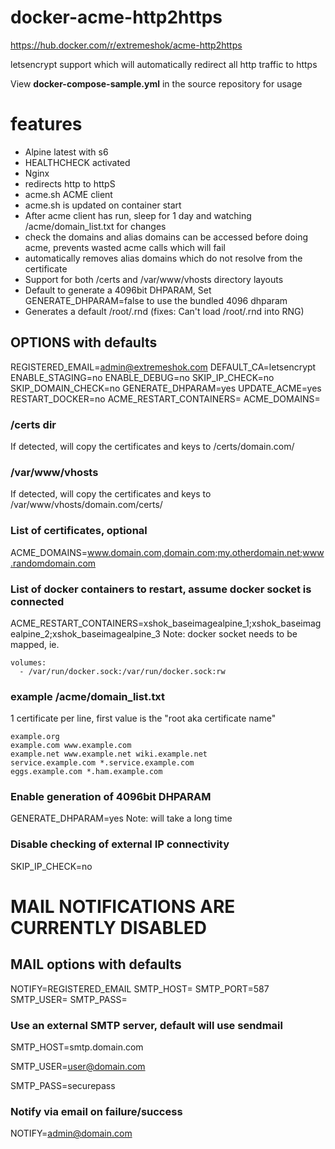 # docker-acme-http2https

https://hub.docker.com/r/extremeshok/acme-http2https

letsencrypt support which will automatically redirect all http traffic to https

View **docker-compose-sample.yml** in the source repository for usage

# features
* Alpine latest with s6
* HEALTHCHECK activated
* Nginx
* redirects http to httpS
* acme.sh ACME client
* acme.sh is updated on container start
* After acme client has run, sleep for 1 day and watching /acme/domain_list.txt for changes
* check the domains and alias domains can be accessed before doing acme, prevents wasted acme calls which will fail
* automatically removes alias domains which do not resolve from the certificate
* Support for both /certs and /var/www/vhosts directory layouts
* Default to generate a 4096bit DHPARAM, Set GENERATE_DHPARAM=false to use the bundled 4096 dhparam
* Generates a default /root/.rnd (fixes: Can't load /root/.rnd into RNG)

## OPTIONS with defaults
REGISTERED_EMAIL=admin@extremeshok.com
DEFAULT_CA=letsencrypt
ENABLE_STAGING=no
ENABLE_DEBUG=no
SKIP_IP_CHECK=no
SKIP_DOMAIN_CHECK=no
GENERATE_DHPARAM=yes
UPDATE_ACME=yes
RESTART_DOCKER=no
ACME_RESTART_CONTAINERS=
ACME_DOMAINS=

### /certs dir
If detected, will copy the certificates and keys to /certs/domain.com/

### /var/www/vhosts
If detected, will copy the certificates and keys to /var/www/vhosts/domain.com/certs/

### List of certificates, optional
ACME_DOMAINS=www.domain.com,domain.com;my.otherdomain.net;www.randomdomain.com

### List of docker containers to restart, assume docker socket is connected
ACME_RESTART_CONTAINERS=xshok_baseimagealpine_1;xshok_baseimagealpine_2;xshok_baseimagealpine_3
Note: docker socket needs to be mapped, ie.
```
volumes:
  - /var/run/docker.sock:/var/run/docker.sock:rw
```

### example /acme/domain_list.txt
1 certificate per line, first value is the "root aka certificate name"
```
example.org
example.com www.example.com
example.net www.example.net wiki.example.net
service.example.com *.service.example.com
eggs.example.com *.ham.example.com
```

### Enable generation of 4096bit DHPARAM
GENERATE_DHPARAM=yes
Note: will take a long time

### Disable checking of external IP connectivity
SKIP_IP_CHECK=no

# MAIL NOTIFICATIONS ARE CURRENTLY DISABLED

## MAIL options with defaults
NOTIFY=REGISTERED_EMAIL
SMTP_HOST=
SMTP_PORT=587
SMTP_USER=
SMTP_PASS=

### Use an external SMTP server, default will use sendmail
SMTP_HOST=smtp.domain.com

SMTP_USER=user@domain.com

SMTP_PASS=securepass

### Notify via email on failure/success
 NOTIFY=admin@domain.com
